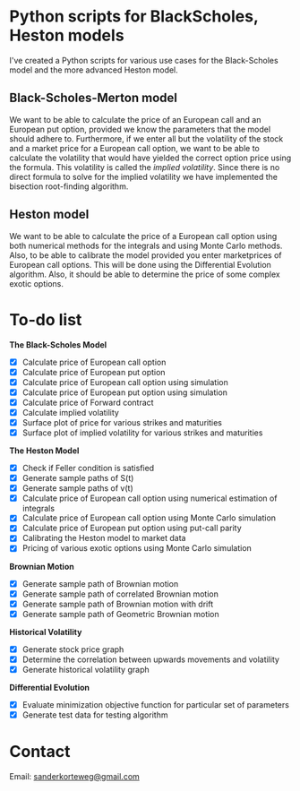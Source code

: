 # Python scripts for BlackScholes, Heston models
I've created a Python scripts for various use cases for the Black-Scholes model and the more advanced Heston model.

## Black-Scholes-Merton model
We want to be able to calculate the price of an European call and an European put option, provided we know the parameters that the model should adhere to. Furthermore, if we enter all but the volatility of the stock and a market price for a European call option, we want to be able to calculate the volatility that would have yielded the correct option price using the formula. This volatility is called the *implied volatility*. Since there is no direct formula to solve for the implied volatility we have implemented the bisection root-finding algorithm.

## Heston model
We want to be able to calculate the price of a European call option using both numerical methods for the integrals and using Monte Carlo methods. Also, to be able to calibrate the model provided you enter marketprices of European call options. This will be done using the Differential Evolution algorithm. Also, it should be able to determine the price of some complex exotic options.

# To-do list
**The Black-Scholes Model**
- [x] Calculate price of European call option
- [x] Calculate price of European put option
- [x] Calculate price of European call option using simulation
- [x] Calculate price of European put option using simulation
- [x] Calculate price of Forward contract
- [x] Calculate implied volatility
- [x] Surface plot of price for various strikes and maturities
- [x] Surface plot of implied volatility for various strikes and maturities

**The Heston Model**
- [x] Check if Feller condition is satisfied
- [x] Generate sample paths of S(t)
- [x] Generate sample paths of v(t)
- [x] Calculate price of European call option using numerical estimation of integrals
- [x] Calculate price of European call option using Monte Carlo simulation
- [x] Calculate price of European put option using put-call parity
- [x] Calibrating the Heston model to market data
- [x] Pricing of various exotic options using Monte Carlo simulation

**Brownian Motion**
- [x] Generate sample path of Brownian motion
- [x] Generate sample path of correlated Brownian motion
- [x] Generate sample path of Brownian motion with drift
- [x] Generate sample path of Geometric Brownian motion

**Historical Volatility**
- [x] Generate stock price graph
- [x] Determine the correlation between upwards movements and volatility
- [x] Generate historical volatility graph

**Differential Evolution**
- [x] Evaluate minimization objective function for particular set of parameters
- [x] Generate test data for testing algorithm

# Contact
Email: sanderkorteweg@gmail.com
